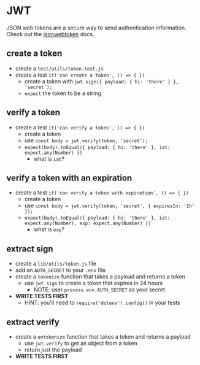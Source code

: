 # JWT

JSON web tokens are a secure way to send authentication information.
Check out the [jsonwebtoken](https://www.npmjs.com/package/jsonwebtoken)
docs.

## create a token

* create a `test/utils/token.test.js`
* create a test `it('can create a token', () => { })`
  * create a token with `jwt.sign({ payload: { hi: 'there' } }, 'secret');`
  * `expect` the token to be a string

## verify a token

* create a test `it('can verify a token', () => { })`
  * create a token
  * use `const body = jwt.verify(token, 'secret');`
  * `expect(body).toEqual({ payload: { hi: 'there' }, iat: expect.any(Number) })`
    * what is `iat`?

## verify a token with an expiration

* create a test `it('can verify a token with expiration', () => { })`
  * create a token
  * use `const body = jwt.verify(token, 'secret', { expiresIn: '1h' });`
  * `expect(body).toEqual({ payload: { hi: 'there' }, iat: expect.any(Number), exp: expect.any(Number) })`
    * what is `exp`?

## extract sign

* create a `lib/utils/token.js` file
* add an `AUTH_SECRET` to your `.env` file
* create a `tokenize` function that takes a payload and returns a token
  * use `jwt.sign` to create a token that expires in 24 hours
    * NOTE: user `process.env.AUTH_SECRET` as your secret
* **WRITE TESTS FIRST**
  * HINT: you'll need to `require('dotenv').config()` in your tests

## extract verify

* create a `untokenize` function that takes a token and returns a payload
  * use `jwt.verify` to get an object from a token
  * return just the payload
* **WRITE TESTS FIRST**
